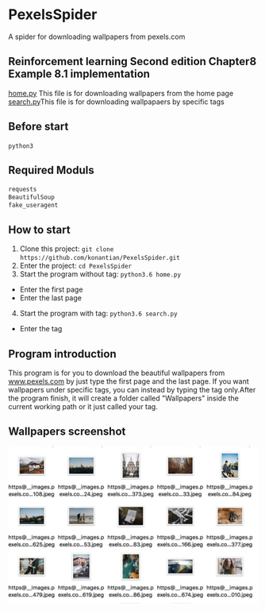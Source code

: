 # PexelsSpider
A spider for downloading wallpapers from pexels.com

## Reinforcement learning Second edition Chapter8 Example 8.1 implementation
[home.py](https://github.com/konantian/PexelsSpider/blob/master/home.py) This file is for downloading wallpapers from the home page<br />
[search.py](https://github.com/konantian/PexelsSpider/blob/master/search.py)This file is for downloading wallpapaers by specific tags<br />

Before start
------------
```
python3
```

Required Moduls 
------------
```
requests
BeautifulSoup
fake_useragent
```

How to start
------------
1. Clone this project: `git clone https://github.com/konantian/PexelsSpider.git`
2. Enter the project: `cd PexelsSpider`
3. Start the program without tag: `python3.6 home.py`
  * Enter the first page
  * Enter the last page
4.  Start the program with tag:  `python3.6 search.py`
  * Enter the tag

## Program introduction
This program is for you to download the beautiful wallpapers from www.pexels.com by just type the first page and the last page. If you want wallpapers under specific tags, you can instead by typing the tag only.After the program finish, it will create a folder called "Wallpapers" inside the current working path or it just called your tag.

## Wallpapers screenshot
![alt text](https://github.com/konantian/PexelsSpider/blob/master/screenshot.png)
